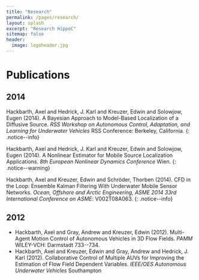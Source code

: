 ```yaml
---
title: "Research"
permalink: /pages/research/
layout: splash
excerpt: "Research HippoC"
sitemap: false
header:
  image: logoheader.jpg
---
```

<h1>Publications</h1>
<h2>2014</h2>

Hackbarth, Axel and Hedrick, J. Karl and Kreuzer, Edwin and Solowjow, Eugen (2014). A Bayesian Approach to Model-Based Localization of a Diffusive Source. <i>RSS Workshop on Autonomous Control, Adaptation, and Learning for Underwater Vehicles</i> RSS Conference: Berkeley, California.
{: .notice--info}

Hackbarth, Axel and Hedrick, J. Karl and Kreuzer, Edwin and Solowjow, Eugen (2014). A Nonlinear Estimator for Mobile Source Localization Applications. <i>8th European Nonlinear Dynamics Conference</i> Wien.
{: .notice--warning}

Hackbarth, Axel and Kreuzer, Edwin and Schröder, Thorben (2014). CFD in the Loop: Ensemble Kalman Filtering With Underwater Mobile Sensor Networks. <i>Ocean, Offshore and Arctic Engineering, ASME 2014 33rd International Conference on ASME</i>: V002T08A063.
{: .notice--info}


<h2>2012</h2>

<ul>
<li>Hackbarth, Axel and Gray, Andrew and Kreuzer, Edwin (2012). Multi-Agent Motion Control of Autonomous Vehicles in 3D Flow Fields. <i>PAMM</i> WILEY-VCH: Darmstadt 733--734.</li>
<li>Hackbarth, Axel and Kreuzer, Edwin and Gray, Andrew and Hedrick, J. Karl (2012). Collaborative Control of Multiple AUVs for Improving the Estimation of Flow Field Dependent Variables. <i>IEEE/OES Autonomous Underwater Vehicles</i> Southampton</li>

</ul>
